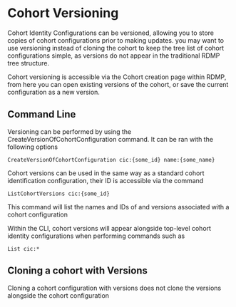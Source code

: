 # Cohort Versioning
Cohort Identity Configurations can be versioned, allowing you to store copies of cohort configurations prior to making updates.
you may want to use versioning instead of cloning the cohort to keep the tree list of cohort configurations simple, as versions do not appear in the traditional RDMP tree structure.

Cohort versioning is accessible via the Cohort creation page within RDMP, from here you can open existing versions of the cohort, or save the current configuration as a new version.

## Command Line
Versioning can be performed by using the CreateVersionOfCohortConfiguration command.
It can be ran with the following options 
```
CreateVersionOfCohortConfiguration cic:{some_id} name:{some_name}
```

Cohort versions can be used in the same way as a standard cohort identification configuration, their ID is accessible via the command
```
ListCohortVersions cic:{some_id}
```
This command will list the names and IDs of and versions associated with a cohort configuration

Within the CLI, cohort versions will appear alongside top-level cohort identity configurations when performing commands such as
```
List cic:*
```

## Cloning a cohort with Versions
Cloning a cohort configuration with versions does not clone the versions alongside the cohort configuration
